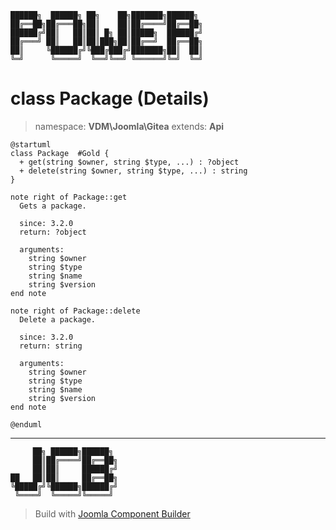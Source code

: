 ```
██████╗  ██████╗ ██╗    ██╗███████╗██████╗
██╔══██╗██╔═══██╗██║    ██║██╔════╝██╔══██╗
██████╔╝██║   ██║██║ █╗ ██║█████╗  ██████╔╝
██╔═══╝ ██║   ██║██║███╗██║██╔══╝  ██╔══██╗
██║     ╚██████╔╝╚███╔███╔╝███████╗██║  ██║
╚═╝      ╚═════╝  ╚══╝╚══╝ ╚══════╝╚═╝  ╚═╝
```
# class Package (Details)
> namespace: **VDM\Joomla\Gitea**
> extends: **Api**
```uml
@startuml
class Package  #Gold {
  + get(string $owner, string $type, ...) : ?object
  + delete(string $owner, string $type, ...) : string
}

note right of Package::get
  Gets a package.

  since: 3.2.0
  return: ?object
  
  arguments:
    string $owner
    string $type
    string $name
    string $version
end note

note right of Package::delete
  Delete a package.

  since: 3.2.0
  return: string
  
  arguments:
    string $owner
    string $type
    string $name
    string $version
end note
 
@enduml
```

---
```
     ██╗ ██████╗██████╗
     ██║██╔════╝██╔══██╗
     ██║██║     ██████╔╝
██   ██║██║     ██╔══██╗
╚█████╔╝╚██████╗██████╔╝
 ╚════╝  ╚═════╝╚═════╝
```
> Build with [Joomla Component Builder](https://git.vdm.dev/joomla/Component-Builder)

